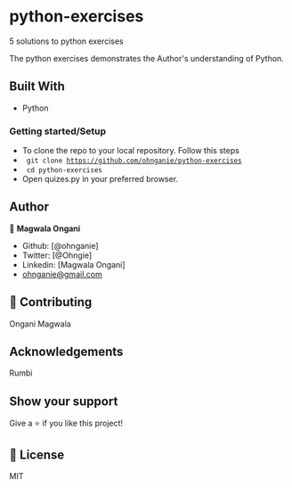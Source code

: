 # python-exercises
5 solutions to python exercises


The python exercises demonstrates the Author's understanding of Python.
                                    

## Built With

- Python


### Getting started/Setup

- To clone the repo to your local repository. Follow this steps
- <code> git clone https://github.com/ohnganie/python-exercises</code>
- <code> cd python-exercises</code>
- Open quizes.py in your preferred browser.


## Author

:bust_in_silhouette: **Magwala Ongani**
- Github: [@ohnganie]
- Twitter: [@Ohngie]
- Linkedin: [Magwala Ongani]
- ohnganie@gmail.com

## :handshake: Contributing
Ongani Magwala

## Acknowledgements
Rumbi 

## Show your support

Give a :star:️ if you like this project!

## :memo: License

MIT

